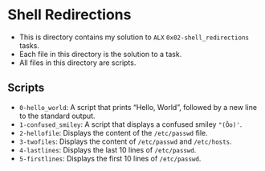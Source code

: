 # Shell Redirections

- This is directory contains my solution to `ALX` `0x02-shell_redirections` tasks.
- Each file in this directory is the solution to a task.
- All files in this directory are scripts.

## Scripts

- `0-hello_world`: A script that prints “Hello, World”, followed by a new line to the standard output.
- `1-confused_smiley`: A script that displays a confused smiley `"(Ôo)'`.
- `2-hellofile`: Displays the content of the `/etc/passwd` file.
- `3-twofiles`: Displays the content of `/etc/passwd` and `/etc/hosts`.
- `4-lastlines`: Displays the last 10 lines of `/etc/passwd`.
- `5-firstlines`: Displays the first 10 lines of `/etc/passwd`.
